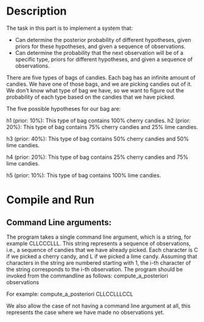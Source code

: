 # Description
The task in this part is to implement a system that:
* Can determine the posterior probability of different hypotheses, given priors for these hypotheses, and given a sequence of   observations.
* Can determine the probability that the next observation will be of a specific type, priors for different hypotheses, and given a sequence of observations.


There are five types of bags of candies. Each bag has an infinite amount of candies. We have one of those bags, and we are picking candies out of it. We don't know what type of bag we have, so we want to figure out the probability of each type based on the candies that we have picked.

The five possible hypotheses for our bag are:

h1 (prior: 10%): This type of bag contains 100% cherry candies.
h2 (prior: 20%): This type of bag contains 75% cherry candies and 25% lime candies.

h3 (prior: 40%): This type of bag contains 50% cherry candies and 50% lime candies.

h4 (prior: 20%): This type of bag contains 25% cherry candies and 75% lime candies.

h5 (prior: 10%): This type of bag contains 100% lime candies.

# Compile and Run

## Command Line arguments:

The program takes a single command line argument, which is a string, for example CLLCCCLLL. This string represents a sequence of observations, i.e., a sequence of candies that we have already picked. Each character is C if we picked a cherry candy, and L if we picked a lime candy. Assuming that characters in the string are numbered starting with 1, the i-th character of the string corresponds to the i-th observation. The program should be invoked from the commandline as follows:
compute_a_posteriori observations


For example:
compute_a_posteriori CLLCCLLLCCL

We also allow the case of not having a command line argument at all, this represents the case where we have made no observations yet.